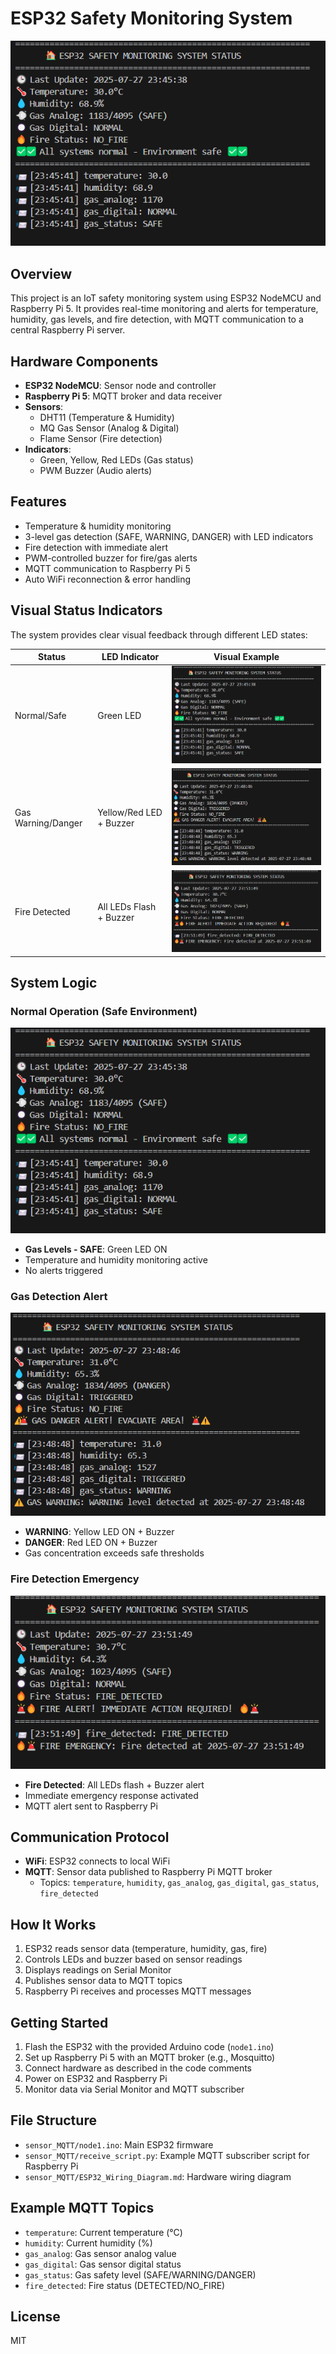
# ESP32 Safety Monitoring System

![System Overview](image/normal.png)

## Overview
This project is an IoT safety monitoring system using ESP32 NodeMCU and Raspberry Pi 5. It provides real-time monitoring and alerts for temperature, humidity, gas levels, and fire detection, with MQTT communication to a central Raspberry Pi server.

## Hardware Components
- **ESP32 NodeMCU**: Sensor node and controller
- **Raspberry Pi 5**: MQTT broker and data receiver
- **Sensors**:
  - DHT11 (Temperature & Humidity)
  - MQ Gas Sensor (Analog & Digital)
  - Flame Sensor (Fire detection)
- **Indicators**:
  - Green, Yellow, Red LEDs (Gas status)
  - PWM Buzzer (Audio alerts)

## Features
- Temperature & humidity monitoring
- 3-level gas detection (SAFE, WARNING, DANGER) with LED indicators
- Fire detection with immediate alert
- PWM-controlled buzzer for fire/gas alerts
- MQTT communication to Raspberry Pi 5
- Auto WiFi reconnection & error handling

## Visual Status Indicators

The system provides clear visual feedback through different LED states:

| Status | LED Indicator | Visual Example |
|--------|---------------|----------------|
| Normal/Safe | Green LED | ![Normal](image/normal.png) |
| Gas Warning/Danger | Yellow/Red LED + Buzzer | ![Gas Alert](image/gas.png) |
| Fire Detected | All LEDs Flash + Buzzer | ![Fire Alert](image/fire.png) |

## System Logic

### Normal Operation (Safe Environment)
![Normal State](image/normal.png)
- **Gas Levels - SAFE**: Green LED ON
- Temperature and humidity monitoring active
- No alerts triggered

### Gas Detection Alert
![Gas Alert](image/gas.png)
- **WARNING**: Yellow LED ON + Buzzer
- **DANGER**: Red LED ON + Buzzer
- Gas concentration exceeds safe thresholds

### Fire Detection Emergency
![Fire Alert](image/fire.png)
- **Fire Detected**: All LEDs flash + Buzzer alert
- Immediate emergency response activated
- MQTT alert sent to Raspberry Pi

## Communication Protocol
- **WiFi**: ESP32 connects to local WiFi
- **MQTT**: Sensor data published to Raspberry Pi MQTT broker
  - Topics: `temperature`, `humidity`, `gas_analog`, `gas_digital`, `gas_status`, `fire_detected`

## How It Works
1. ESP32 reads sensor data (temperature, humidity, gas, fire)
2. Controls LEDs and buzzer based on sensor readings
3. Displays readings on Serial Monitor
4. Publishes sensor data to MQTT topics
5. Raspberry Pi receives and processes MQTT messages

## Getting Started
1. Flash the ESP32 with the provided Arduino code (`node1.ino`)
2. Set up Raspberry Pi 5 with an MQTT broker (e.g., Mosquitto)
3. Connect hardware as described in the code comments
4. Power on ESP32 and Raspberry Pi
5. Monitor data via Serial Monitor and MQTT subscriber

## File Structure
- `sensor_MQTT/node1.ino`: Main ESP32 firmware
- `sensor_MQTT/receive_script.py`: Example MQTT subscriber script for Raspberry Pi
- `sensor_MQTT/ESP32_Wiring_Diagram.md`: Hardware wiring diagram

## Example MQTT Topics
- `temperature`: Current temperature (°C)
- `humidity`: Current humidity (%)
- `gas_analog`: Gas sensor analog value
- `gas_digital`: Gas sensor digital status
- `gas_status`: Gas safety level (SAFE/WARNING/DANGER)
- `fire_detected`: Fire status (DETECTED/NO_FIRE)

## License
MIT
